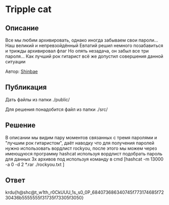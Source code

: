 # Tripple cat

## Описание

Все мы любим архивировать, однако иногда забываем свои пароли...
Наш великий и непревзойдённый Евпатий решил немного позабавиться и трижды архивировал флаг
Но опять незадача, он забыл все три пароля...
Как лучший рок гитарист всё же допустил совершения данной ситуации

Автор: [Shinbae](https://t.me/UnShinbae)

## Публикация

Дать файлы из папки ./public/

Для решения понадобится файл из папки ./src/

## Решение

В описании мы видим пару моментов связанных с тремя паролями и "лучшим рок гитаристом", даёт наводку что для получения паролей нужно использовать вордлист rockyou, после этого мы можем через имеющуюся программу hashcat используя вордлист подобрать пароль для данных 3х архивов под используя команду в cmd [hashcat -m 13000 -a 0 -d 2 *.rar ./rockyou.txt ]

## Ответ

krdu{h@shc@t_w1th_r0CkUUU_1s_s0_0P_684073686340745f773174685f7230436b5555555f31735f73305f3050}